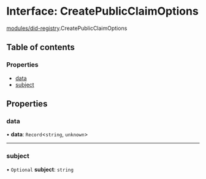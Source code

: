# Interface: CreatePublicClaimOptions

[modules/did-registry](../modules/modules_did_registry.md).CreatePublicClaimOptions

## Table of contents

### Properties

- [data](modules_did_registry.CreatePublicClaimOptions.md#data)
- [subject](modules_did_registry.CreatePublicClaimOptions.md#subject)

## Properties

### data

• **data**: `Record`<`string`, `unknown`\>

___

### subject

• `Optional` **subject**: `string`
